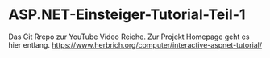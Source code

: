 # ASP.NET-Einsteiger-Tutorial-Teil-1
Das Git Rrepo zur YouTube Video Reiehe. Zur Projekt Homepage geht es hier entlang. https://www.herbrich.org/computer/interactive-aspnet-tutorial/
